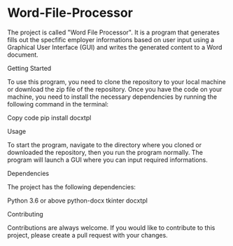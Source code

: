 # Word-File-Processor


The project is called "Word File Processor". It is a program that generates fills out the specfific employer informations based on user input using a Graphical User Interface (GUI) and writes the generated content to a Word document.

Getting Started

To use this program, you need to clone the repository to your local machine or download the zip file of the repository. Once you have the code on your machine, you need to install the necessary dependencies by running the following command in the terminal:

Copy code
pip install docxtpl


Usage

To start the program, navigate to the directory where you cloned or downloaded the repository, then you run the program normally.
The program will launch a GUI where you can input required informations.

Dependencies

The project has the following dependencies:

Python 3.6 or above
python-docx
tkinter
docxtpl


Contributing

Contributions are always welcome. If you would like to contribute to this project, please create a pull request with your changes.


